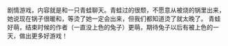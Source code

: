 剧情游戏，内容就是和一只青蛙聊天。青蛙过的很颓，不愿意从被烧的锅里出来，她说现在锅子很暖和，等烫了她一定会出来，但我们都知道烫了就太晚了。
青蛙好萌，结束时候的作者（一直没上色的兔子）更萌，期待兔子以后有被上色的一天，做出更多好游戏！